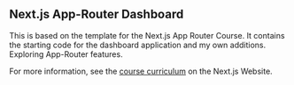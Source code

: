 ## Next.js App-Router Dashboard


This is based on the template for the Next.js App Router Course. It contains the starting code for the dashboard application and my own additions.  
Exploring App-Router features.  
  
For more information, see the [course curriculum](https://nextjs.org/learn) on the Next.js Website.
